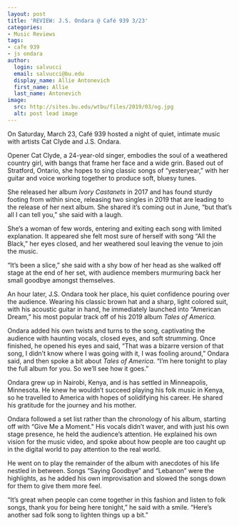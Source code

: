```yaml
---
layout: post
title: 'REVIEW: J.S. Ondara @ Café 939 3/23'
categories:
- Music Reviews
tags:
- cafe 939
- js ondara
author:
  login: salvucci
  email: salvucci@bu.edu
  display_name: Allie Antonevich
  first_name: Allie
  last_name: Antonevich
image:
  src: http://sites.bu.edu/wtbu/files/2019/03/og.jpg
  alt: post lead image
---
```

On Saturday, March 23, Café 939 hosted a night of quiet, intimate music with artists Cat Clyde and J.S. Ondara.

Opener Cat Clyde, a 24-year-old singer, embodies the soul of a weathered country girl, with bangs that frame her face and a wide grin. Based out of Stratford, Ontario, she hopes to sing classic songs of “yesteryear,” with her guitar and voice working together to produce soft, bluesy tunes.  

She released her album _Ivory Castanets_ in 2017 and has found sturdy footing from within since, releasing two singles in 2019 that are leading to the release of her next album. She shared it’s coming out in June, “but that’s all I can tell you,” she said with a laugh.

She’s a woman of few words, entering and exiting each song with limited explanation. It appeared she felt most sure of herself with song “All the Black,” her eyes closed, and her weathered soul leaving the venue to join the music.

“It’s been a slice,” she said with a shy bow of her head as she walked off stage at the end of her set, with audience members murmuring back her small goodbye amongst themselves.

An hour later, J.S. Ondara took her place, his quiet confidence pouring over the audience. Wearing his classic brown hat and a sharp, light colored suit, with his acoustic guitar in hand, he immediately launched into “American Dream,” his most popular track off of his 2019 album _Tales of America._

Ondara added his own twists and turns to the song, captivating the audience with haunting vocals, closed eyes, and soft strumming. Once finished, he opened his eyes and said, “That was a bizarre version of that song, I didn’t know where I was going with it, I was fooling around,” Ondara said, and then spoke a bit about _Tales of America_. “I’m here tonight to play the full album for you. So we’ll see how it goes.”

Ondara grew up in Nairobi, Kenya, and is has settled in Minneapolis, Minnesota. He knew he wouldn’t succeed playing his folk music in Kenya, so he travelled to America with hopes of solidifying his career. He shared his gratitude for the journey and his mother.

Ondara followed a set list rather than the chronology of his album, starting off with “Give Me a Moment.” His vocals didn’t waver, and with just his own stage presence, he held the audience’s attention. He explained his own vision for the music video, and spoke about how people are too caught up in the digital world to pay attention to the real world.

He went on to play the remainder of the album with anecdotes of his life nestled in between. Songs “Saying Goodbye” and “Lebanon” were the highlights, as he added his own improvisation and slowed the songs down for them to give them more feel.   

“It’s great when people can come together in this fashion and listen to folk songs, thank you for being here tonight,” he said with a smile. “Here’s another sad folk song to lighten things up a bit.”